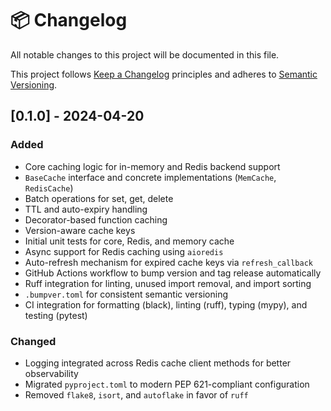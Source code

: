 # 📦 Changelog

All notable changes to this project will be documented in this file.

This project follows [Keep a Changelog](https://keepachangelog.com/en/1.0.0/) principles and adheres to [Semantic Versioning](https://semver.org/).


## [0.1.0] - 2024-04-20

### Added
- Core caching logic for in-memory and Redis backend support
- `BaseCache` interface and concrete implementations (`MemCache`, `RedisCache`)
- Batch operations for set, get, delete
- TTL and auto-expiry handling
- Decorator-based function caching
- Version-aware cache keys
- Initial unit tests for core, Redis, and memory cache
- Async support for Redis caching using `aioredis`
- Auto-refresh mechanism for expired cache keys via `refresh_callback`
- GitHub Actions workflow to bump version and tag release automatically
- Ruff integration for linting, unused import removal, and import sorting
- `.bumpver.toml` for consistent semantic versioning
- CI integration for formatting (black), linting (ruff), typing (mypy), and testing (pytest)


### Changed
- Logging integrated across Redis cache client methods for better observability
- Migrated `pyproject.toml` to modern PEP 621-compliant configuration
- Removed `flake8`, `isort`, and `autoflake` in favor of `ruff`

